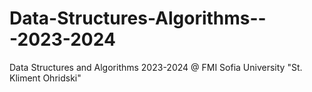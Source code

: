# Data-Structures-Algorithms---2023-2024
Data Structures and Algorithms 2023-2024 @ FMI Sofia University "St. Kliment Ohridski"
